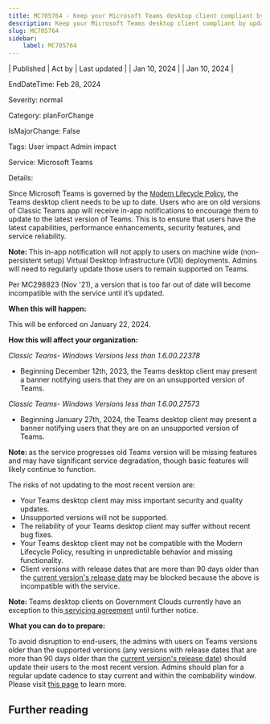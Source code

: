 ```yaml
---
title: MC705764 - Keep your Microsoft Teams desktop client compliant by updating regularly
description: Keep your Microsoft Teams desktop client compliant by updating regularly
slug: MC705764
sidebar:
    label: MC705764
---
```


| Published | Act by | Last updated |
| Jan 10, 2024 |  | Jan 10, 2024 |

EndDateTime: Feb 28, 2024

Severity: normal

Category: planForChange

IsMajorChange: False

Tags: User impact Admin impact

Service: Microsoft Teams

Details: 

<p>Since Microsoft Teams is governed by the <a href="https://docs.microsoft.com/lifecycle/policies/modern" target="_blank" style="background-color: rgb(255, 255, 255); font-family: sans-serif; font-weight: 400;">Modern Lifecycle Policy</a>, the Teams desktop client needs to be up to date.  Users who are on old versions of Classic Teams app will receive in-app notifications to encourage them to update to the latest version of Teams.  This is to ensure that users have the latest capabilities, performance enhancements, security features, and service reliability.<br></p><p><b>Note:&nbsp;</b>This in-app notification will not apply to users on machine wide (non-persistent setup) Virtual Desktop Infrastructure (VDI) deployments.   Admins will need to regularly update those users to remain supported on Teams. 
</p><p>Per MC298823 (Nov '21), a version that is too far out of date will become incompatible with the service until it’s updated.</p><p><b>When this will happen:</b></p><p>This will be enforced on January 22, 2024.</p><p><b>How this will affect your organization:</b>
</p><p><i>Classic Teams- Windows Versions less than 1.6.00.22378
</i></p><ul><li>Beginning December 12th, 2023, the Teams desktop client may present a banner notifying users that they are on an unsupported version of Teams.
</li></ul><p><i>Classic Teams- Windows Versions less than 1.6.00.27573
</i></p><ul><li>Beginning January 27th, 2024, the Teams desktop client may present a banner notifying users that they are on an unsupported version of Teams.
</li></ul><p><b>Note: </b>as the service progresses old Teams version will be missing features and may have significant service degradation, though basic features will likely continue to function.
</p><p>The risks of not updating to the most recent version are:
</p><ul><li>Your Teams desktop client may miss important security and quality updates.
</li><li>Unsupported versions will not be supported.
</li><li>The reliability of your Teams desktop client may suffer without recent bug fixes.
</li><li>Your Teams desktop client may not be compatible with the Modern Lifecycle Policy, resulting in unpredictable behavior and missing functionality.
</li><li>Client versions with release dates that are more than 90 days older than the <a href="https://docs.microsoft.com/officeupdates/teams-app-versioning" target="_blank">current version's release date</a> may be blocked because the above is incompatible with the service.
</li></ul><p><b>Note:&nbsp;</b>Teams desktop clients on Government Clouds currently have an exception to this<a href="https://docs.microsoft.com/microsoftteams/teams-client-update#servicing-agreement" target="_blank"> servicing agreement</a> until further notice.
</p><p><b>What you can do to prepare:</b><br></p><p>To avoid disruption to end-users, the admins with users on Teams versions older than the supported versions (any versions with release dates that are more than 90 days older than the <a href="https://docs.microsoft.com/officeupdates/teams-app-versioning" target="_blank">current version's release date</a>) should update their users to the most recent version. Admins should plan for a regular update cadence to stay current and within the combability window. Please visit <a href="https://learn.microsoft.com/en-gb/microsoftteams/teams-client-update" target="_blank">this page</a> to learn more.</p>

## Further reading
